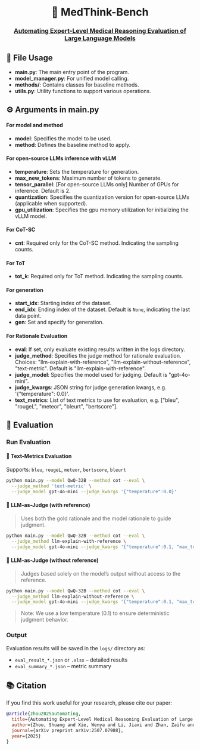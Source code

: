 <div align="center">

<h1>🌟 MedThink-Bench</h1>

<h3> <a href="https://arxiv.org/abs/2507.07988">Automating Expert-Level Medical Reasoning Evaluation of Large Language Models</a> </h3>

</div>

## 📂 File Usage
- **main.py**: The main entry point of the program.
- **model_manager.py**: For unified model calling.
- **methods/**: Contains classes for baseline methods.
- **utils.py**: Utility functions to support various operations.

## ⚙️ Arguments in main.py
#### For model and method
- **model**: Specifies the model to be used.
- **method**: Defines the baseline method to apply.
#### For open-source LLMs inference with vLLM
- **temperature**: Sets the temperature for generation.
- **max_new_tokens**: Maximum number of tokens to generate.
- **tensor_parallel**: [For open-source LLMs only] Number of GPUs for inference. Default is 2.
- **quantization**: Specifies the quantization version for open-source LLMs (applicable when supported).
- **gpu_utilization**: Specifies the gpu memory utilization for initializing the vLLM model.
#### For CoT-SC
- **cnt**: Required only for the CoT-SC method. Indicating the sampling counts.
#### For ToT
- **tot_k**: Required only for ToT method. Indicating the sampling counts.
#### For generation
- **start_idx**: Starting index of the dataset.
- **end_idx**: Ending index of the dataset. Default is `None`, indicating the last data point.
- **gen**: Set and specify for generation.
#### For Rationale Evaluation
- **eval**: If set, only evaluate existing results written in the logs directory.
- **judge_method**: Specifies the judge method for rationale evaluation. Choices: "llm-explain-with-reference", "llm-explain-without-reference", "text-metric". Default is "llm-explain-with-reference".
- **judge_model**: Specifies the model used for judging. Default is "gpt-4o-mini".
- **judge_kwargs**: JSON string for judge generation kwargs, e.g. '{"temperature": 0.0}'.
- **text_metrics**: List of text metrics to use for evaluation, e.g. ["bleu", "rougeL", "meteor", "bleurt", "bertscore"].


## 📝 Evaluation

### Run Evaluation

#### 🔹 Text-Metrics Evaluation

Supports: `bleu`, `rougeL`, `meteor`, `bertscore`, `bleurt`

```bash
python main.py --model QwQ-32B --method cot --eval \
  --judge_method 'text-metric' \
  --judge_model gpt-4o-mini --judge_kwargs '{"temperature":0.0}'
```

#### 🔹 LLM-as-Judge (with reference)
> Uses both the gold rationale and the model rationale to guide judgment.

```bash
python main.py --model QwQ-32B --method cot --eval \
  --judge_method llm-explain-with-reference \
  --judge_model gpt-4o-mini --judge_kwargs '{"temperature":0.1, "max_tokens": 4096}'
```

#### 🔹 LLM-as-Judge (without reference)
> Judges based solely on the model’s output without access to the reference.

```bash
python main.py --model QwQ-32B --method cot --eval \
  --judge_method llm-explain-without-reference \
  --judge_model gpt-4o-mini --judge_kwargs '{"temperature":0.1, "max_tokens": 4096}'
```
> Note: We use a low temperature (0.1) to ensure deterministic judgment behavior.
### Output

Evaluation results will be saved in the `logs/` directory as:

* `eval_result_*.json` or `.xlsx` – detailed results
* `eval_summary_*.json` – metric summary


## 📚 Citation
If you find this work useful for your research, please cite our paper:

```bibtex
@article{zhou2025automating,
  title={Automating Expert-Level Medical Reasoning Evaluation of Large Language Models},
  author={Zhou, Shuang and Xie, Wenya and Li, Jiaxi and Zhan, Zaifu and Song, Meijia and Yang, Han and Espinoza, Cheyenna and Welton, Lindsay and Mai, Xinnie and Jin, Yanwei and others},
  journal={arXiv preprint arXiv:2507.07988},
  year={2025}
}
```
